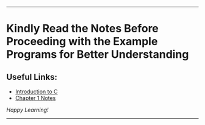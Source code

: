 
---

# Kindly Read the Notes Before Proceeding with the Example Programs for Better Understanding

## Useful Links:

- [Introduction to C](https://github.com/DipsanaRoy/learn-c-with-practice/main/tree/C001_Introduction/CHAPTER_0_INTRODUCTION.pdf)
- [Chapter 1 Notes](https://github.com/DipsanaRoy/learn-c-with-practice/main/tree/C001_Introduction/CHAPTER_1.pdf)

*Happy Learning!*

---
